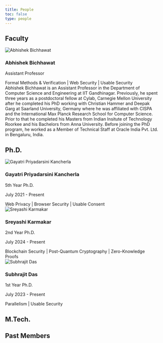 ```yaml
---
title: People
toc: false
type: people
---
```


<div class="people-section">

<!-- Faculty Section -->
<div class="category-section">
<h2 class="category-title">Faculty</h2>
<div class="faculty-grid">
<div class="person-card faculty-card" style="cursor: pointer; position: relative;">
  <a href="https://iitgn-fuss.github.io/people/abhishek" target="_blank" style="position: absolute; inset: 0; z-index: 1; opacity: 0;" aria-label="Abhishek Bichhawat's homepage"></a>
  <div class="person-content" style="position: relative; z-index: 2; pointer-events: none;">
    <img src="../images/people/abhishek.jpg" alt="Abhishek Bichhawat" class="person-image">
    <div class="person-info">
      <h3 class="person-name">Abhishek Bichhawat</h3>
      <p class="person-title">Assistant Professor</p>
      <div class="research-focus-phrases">
        <span>Formal Methods & Verification</span>
        <span class="research-focus-separator">|</span>
        <span>Web Security</span>
        <span class="research-focus-separator">|</span>
        <span>Usable Security</span>
      </div>
      <div class="person-bio" style="position: relative; z-index: 2; pointer-events: none;">
        Abhishek Bichhawat is an Assistant Professor in the Department of Computer Science and Engineering at IIT Gandhinagar. Previously, he spent three years as a postdoctoral fellow at Cylab, Carnegie Mellon University after he completed his PhD working with Christian Hammer and Deepak Garg at Saarland University, Germany where he was affiliated with CISPA and the International Max Planck Research School for Computer Science. Prior to that he completed his Masters from Indian Insitute of Technology Roorkee and his Bachelors from Anna University. Before joining the PhD program, he worked as a Member of Technical Staff at Oracle India Pvt. Ltd. in Bengaluru, India.
      </div>
    </div>
  </div>
</div>
</div>
</div>

<!-- Ph.D. Section -->
<div class="category-section">
<h2 class="category-title">Ph.D.</h2>
<div class="people-grid">
<div class="person-card" style="cursor: pointer; position: relative;">
  <a href="https://sites.google.com/view/gayatri-priyadarsini/home" target="_blank" style="position: absolute; inset: 0; z-index: 1; opacity: 0;" aria-label="Gayatri Priyadarsini Kancherla's homepage"></a>
  <div class="person-content" style="position: relative; z-index: 2; pointer-events: none;">
    <img src="../images/people/gayatri.jpg" alt="Gayatri Priyadarsini Kancherla" class="person-image">
    <div class="person-info">
      <h3 class="person-name">Gayatri Priyadarsini Kancherla</h3>
      <p class="person-title">5th Year Ph.D.</p>
      <p class="person-period">July 2021 - Present</p>
      <div class="research-focus-phrases">
        <span>Web Privacy</span>
        <span class="research-focus-separator">|</span>
        <span>Browser Security</span>
        <span class="research-focus-separator">|</span>
        <span>Usable Consent</span>
      </div>
    </div>
  </div>
</div>

<div class="person-card" style="cursor: pointer; position: relative;">
  <a href="https://www.linkedin.com/in/sreyashi-karmakar/" target="_blank" style="position: absolute; inset: 0; z-index: 1; opacity: 0;" aria-label="Sreyashi Karmakar's homepage"></a>
  <div class="person-content" style="position: relative; z-index: 2; pointer-events: none;">
    <img src="../images/people/sreyashi.jpg" alt="Sreyashi Karmakar" class="person-image">
    <div class="person-info">
      <h3 class="person-name">Sreyashi Karmakar</h3>
      <p class="person-title">2nd Year Ph.D.</p>
      <p class="person-period">July 2024 - Present</p>
      <div class="research-focus-phrases">
        <span>Blockchain Security</span>
        <span class="research-focus-separator">|</span>
        <span>Post-Quantum Cryptography</span>
        <span class="research-focus-separator">|</span>
        <span>Zero-Knowledge Proofs</span>
      </div>
    </div>
  </div>
</div>

<div class="person-card" style="cursor: pointer; position: relative;">
  <a href="https://iitgn-fuss.github.io/people/subhrajit/" target="_blank" style="position: absolute; inset: 0; z-index: 1; opacity: 0;" aria-label="Subhrajit Das's homepage"></a>
  <div class="person-content" style="position: relative; z-index: 2; pointer-events: none;">
    <img src="../images/people/subhrajit.jpg" alt="Subhrajit Das" class="person-image">
    <div class="person-info">
      <h3 class="person-name">Subhrajit Das</h3>
      <p class="person-title">1st Year Ph.D.</p>
      <p class="person-period">July 2023 - Present</p>
      <div class="research-focus-phrases">
        <span>Parallelism</span>
        <span class="research-focus-separator">|</span>
        <span>Usable Security</span>
      </div>
    </div>
  </div>
</div>
</div>
</div>

<!-- M.Tech. Section -->
<div class="category-section">
<h2 class="category-title">M.Tech.</h2>
<div class="people-grid">
<!-- Add M.Tech. here -->

</div>
</div>

<!-- B.Tech. Section
<div class="category-section">
<h2 class="category-title">B.Tech.</h2>
<div class="people-grid">
<!-- Add B.Tech. here -->
<!-- </div>
</div> --> 

<!-- JRF Section
<div class="category-section">
<h2 class="category-title">JRF</h2>
<div class="people-grid">
<!-- Add JRF here -->
<!-- </div> -->

<!-- Past Members Section -->
<div class="category-section">
<h2 class="category-title">Past Members</h2>
<div class="people-grid">
<!-- Add past members here -->
</div>
</div>

</div>
